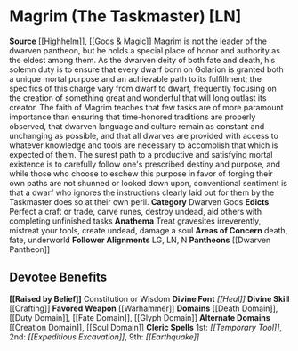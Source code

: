 ﻿---
ability:
- Constitution
- Wisdom
ability_boost:
- Constitution
- Wisdom
alignment: LN
deity:
- '[[DATABASE/deity/Magrim|Magrim]]'
- '[[DATABASE/deity/Dwarven Pantheon|DwarvenPantheon]]'
deity_category: Dwarven Gods
divine_font: Heal
domain:
- '[[DATABASE/domain/Creation Domain|Creation]]'
- '[[DATABASE/domain/Death Domain|Death]]'
- '[[DATABASE/domain/Duty Domain|Duty]]'
- '[[DATABASE/domain/Fate Domain|Fate]]'
- '[[DATABASE/domain/Glyph Domain|Glyph]]'
- '[[DATABASE/domain/Soul Domain|Soul]]'
favored_weapon: '[[DATABASE/weapon/Warhammer|Warhammer]]'
follower_alignment:
- LG
- LN
- N
id: '90'
name: Magrim
rarity: Common
skill:
- '[[DATABASE/skill/Crafting|Crafting]]'
source: '[[DATABASE/source/Highhelm|Highhelm]]'
trait: null
type: Deity

---
# Magrim (The Taskmaster) [LN]

**Source** [[Highhelm]], [[Gods & Magic]] 
Magrim is not the leader of the dwarven pantheon, but he holds a special place of honor and authority as the eldest among them. As the dwarven deity of both fate and death, his solemn duty is to ensure that every dwarf born on Golarion is granted both a unique mortal purpose and an achievable path to its fulfillment; the specifics of this charge vary from dwarf to dwarf, frequently focusing on the creation of something great and wonderful that will long outlast its creator. The faith of Magrim teaches that few tasks are of more paramount importance than ensuring that time-honored traditions are properly observed, that dwarven language and culture remain as constant and unchanging as possible, and that all dwarves are provided with access to whatever knowledge and tools are necessary to accomplish that which is expected of them. The surest path to a productive and satisfying mortal existence is to carefully follow one's prescribed destiny and purpose, and while those who choose to eschew this purpose in favor of forging their own paths are not shunned or looked down upon, conventional sentiment is that a dwarf who ignores the instructions clearly laid out for them by the Taskmaster does so at their own peril.
**Category** Dwarven Gods
**Edicts** Perfect a craft or trade, carve runes, destroy undead, aid others with completing unfinished tasks
**Anathema** Treat gravesites irreverently, mistreat your tools, create undead, damage a soul
**Areas of Concern** death, fate, underworld
**Follower Alignments** LG, LN, N
**Pantheons** [[Dwarven Pantheon]]

## Devotee Benefits

**[[Raised by Belief]]** Constitution or Wisdom
**Divine Font** _[[Heal]]_
**Divine Skill** [[Crafting]]
**Favored Weapon** [[Warhammer]]
**Domains** [[Death Domain]], [[Duty Domain]], [[Fate Domain]], [[Glyph Domain]]
**Alternate Domains** [[Creation Domain]], [[Soul Domain]]
**Cleric Spells** 1st: _[[Temporary Tool]]_, 2nd: _[[Expeditious Excavation]]_, 9th: _[[Earthquake]]_